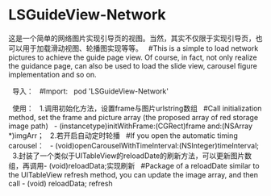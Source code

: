 # LSGuideView-Network
这是一个简单的网络图片实现引导页的视图。当然，其实不仅限于实现引导页，也可以用于加载滑动视图、轮播图实现等等。
   #This is a simple to load network pictures to achieve the guide page view. Of course, in fact, not only realize the guidance page, can also be used to load the slide view, carousel figure implementation and so on.
   
   导入：
   #Import:
   pod 'LSGuideView-Network'
   
   使用：
   1.调用初始化方法，设置frame与图片urlstring数组
   #Call initialization method, set the frame and picture array (the proposed array of red storage image path)
   - (instancetype)initWithFrame:(CGRect)frame and:(NSArray *)imgArr；
   2.若开启自动定时轮播
   #If you open the automatic timing carousel：
   - (void)openCarouselWithTimeInterval:(NSInteger)timeInterval;
   3.封装了一个类似于UITableView的reloadDate的刷新方法，可以更新图片数组，再调用- (void)reloadData;实现刷新
   #Package of a reloadDate similar to the UITableView refresh method, you can update the image array, and then call - (void) reloadData; refresh
